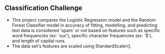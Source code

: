 ## Classification Challenge

- This project compares the Logistic Regression model and the Random Forest Classifier model in accuracy of fitting, modelling, and predicting text data is considered 'spam' or not based on features such as specific word frequencies (ex: 'our'), specific character frequencies (ex: '$'), and length of capital runs.
- The data set's features are scaled using StandardScaler().
